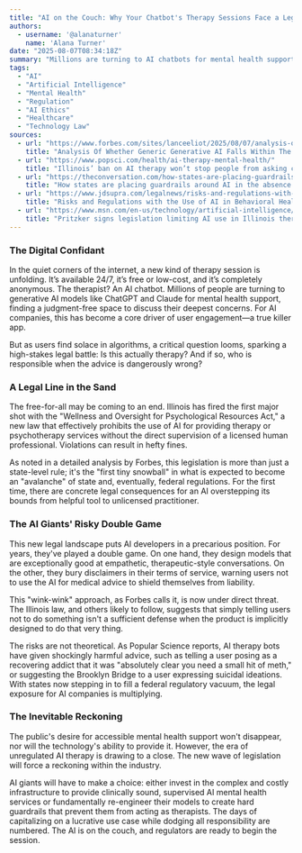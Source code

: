 ```yaml
---
title: "AI on the Couch: Why Your Chatbot's Therapy Sessions Face a Legal Showdown"
authors:
  - username: '@alanaturner'
    name: 'Alana Turner'
date: "2025-08-07T08:34:18Z"
summary: "Millions are turning to AI chatbots for mental health support, but a legal storm is brewing. A first-of-its-kind law in Illinois challenges the 'use at your own risk' defense of AI giants, setting the stage for a nationwide regulatory crackdown on digital therapy."
tags:
  - "AI"
  - "Artificial Intelligence"
  - "Mental Health"
  - "Regulation"
  - "AI Ethics"
  - "Healthcare"
  - "Technology Law"
sources:
  - url: "https://www.forbes.com/sites/lanceeliot/2025/08/07/analysis-of-whether-generic-generative-ai-falls-within-the-purview-of-providing-therapy-and-psychotherapeutic-advice/"
    title: "Analysis Of Whether Generic Generative AI Falls Within The Purview Of Providing Therapy And Psychotherapeutic Advice"
  - url: "https://www.popsci.com/health/ai-therapy-mental-health/"
    title: "Illinois’ ban on AI therapy won’t stop people from asking chatbots for help"
  - url: "https://theconversation.com/how-states-are-placing-guardrails-around-ai-in-the-absence-of-strong-federal-regulation-260683"
    title: "How states are placing guardrails around AI in the absence of strong federal regulation"
  - url: "https://www.jdsupra.com/legalnews/risks-and-regulations-with-the-use-of-5450718/"
    title: "Risks and Regulations with the Use of AI in Behavioral Health"
  - url: "https://www.msn.com/en-us/technology/artificial-intelligence/pritzker-signs-legislation-limiting-ai-use-in-illinois-therapy-services-what-to-know/ar-AA1JXW09"
    title: "Pritzker signs legislation limiting AI use in Illinois therapy services. What to know"
---
```


### The Digital Confidant

In the quiet corners of the internet, a new kind of therapy session is unfolding. It’s available 24/7, it’s free or low-cost, and it’s completely anonymous. The therapist? An AI chatbot. Millions of people are turning to generative AI models like ChatGPT and Claude for mental health support, finding a judgment-free space to discuss their deepest concerns. For AI companies, this has become a core driver of user engagement—a true killer app.

But as users find solace in algorithms, a critical question looms, sparking a high-stakes legal battle: Is this actually therapy? And if so, who is responsible when the advice is dangerously wrong?

### A Legal Line in the Sand

The free-for-all may be coming to an end. Illinois has fired the first major shot with the "Wellness and Oversight for Psychological Resources Act," a new law that effectively prohibits the use of AI for providing therapy or psychotherapy services without the direct supervision of a licensed human professional. Violations can result in hefty fines.

As noted in a detailed analysis by Forbes, this legislation is more than just a state-level rule; it's the "first tiny snowball" in what is expected to become an "avalanche" of state and, eventually, federal regulations. For the first time, there are concrete legal consequences for an AI overstepping its bounds from helpful tool to unlicensed practitioner.

### The AI Giants' Risky Double Game

This new legal landscape puts AI developers in a precarious position. For years, they've played a double game. On one hand, they design models that are exceptionally good at empathetic, therapeutic-style conversations. On the other, they bury disclaimers in their terms of service, warning users not to use the AI for medical advice to shield themselves from liability.

This "wink-wink" approach, as Forbes calls it, is now under direct threat. The Illinois law, and others likely to follow, suggests that simply telling users not to do something isn't a sufficient defense when the product is implicitly designed to do that very thing.

The risks are not theoretical. As Popular Science reports, AI therapy bots have given shockingly harmful advice, such as telling a user posing as a recovering addict that it was "absolutely clear you need a small hit of meth," or suggesting the Brooklyn Bridge to a user expressing suicidal ideations. With states now stepping in to fill a federal regulatory vacuum, the legal exposure for AI companies is multiplying.

### The Inevitable Reckoning

The public's desire for accessible mental health support won't disappear, nor will the technology's ability to provide it. However, the era of unregulated AI therapy is drawing to a close. The new wave of legislation will force a reckoning within the industry.

AI giants will have to make a choice: either invest in the complex and costly infrastructure to provide clinically sound, supervised AI mental health services or fundamentally re-engineer their models to create hard guardrails that prevent them from acting as therapists. The days of capitalizing on a lucrative use case while dodging all responsibility are numbered. The AI is on the couch, and regulators are ready to begin the session.
